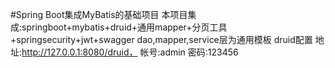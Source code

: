 #Spring Boot集成MyBatis的基础项目
本项目集成:springboot+mybatis+druid+通用mapper+分页工具+springsecurity+jwt+swagger
dao,mapper,service层为通用模板
druid配置
地址:http://127.0.0.1:8080/druid，
帐号:admin
密码:123456